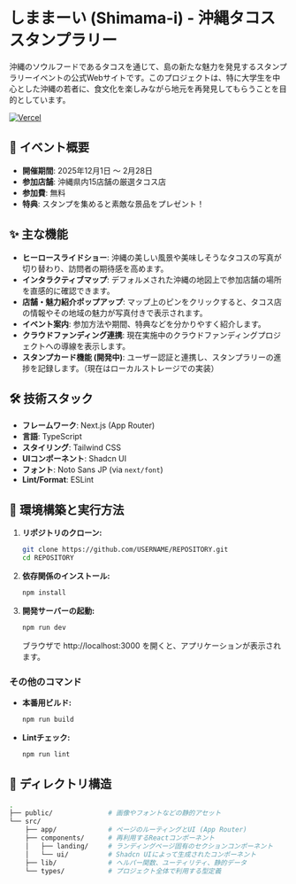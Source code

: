 # しままーい (Shimama-i) - 沖縄タコススタンプラリー

沖縄のソウルフードであるタコスを通じて、島の新たな魅力を発見するスタンプラリーイベントの公式Webサイトです。このプロジェクトは、特に大学生を中心とした沖縄の若者に、食文化を楽しみながら地元を再発見してもらうことを目的としています。

[![Vercel](https://vercel.com/button)](https://vercel.com/new/clone?repository-url=https%3A%2F%2Fgithub.com%2FUSERNAME%2FREPOSITORY)

## 🌺 イベント概要

- **開催期間**: 2025年12月1日 〜 2月28日
- **参加店舗**: 沖縄県内15店舗の厳選タコス店
- **参加費**: 無料
- **特典**: スタンプを集めると素敵な景品をプレゼント！

## ✨ 主な機能

- **ヒーロースライドショー**: 沖縄の美しい風景や美味しそうなタコスの写真が切り替わり、訪問者の期待感を高めます。
- **インタラクティブマップ**: デフォルメされた沖縄の地図上で参加店舗の場所を直感的に確認できます。
- **店舗・魅力紹介ポップアップ**: マップ上のピンをクリックすると、タコス店の情報やその地域の魅力が写真付きで表示されます。
- **イベント案内**: 参加方法や期間、特典などを分かりやすく紹介します。
- **クラウドファンディング連携**: 現在実施中のクラウドファンディングプロジェクトへの導線を表示します。
- **スタンプカード機能 (開発中)**: ユーザー認証と連携し、スタンプラリーの進捗を記録します。（現在はローカルストレージでの実装）

## 🛠️ 技術スタック

- **フレームワーク**: Next.js (App Router)
- **言語**: TypeScript
- **スタイリング**: Tailwind CSS
- **UIコンポーネント**: Shadcn UI
- **フォント**: Noto Sans JP (via `next/font`)
- **Lint/Format**: ESLint

## 🚀 環境構築と実行方法

1.  **リポジトリのクローン:**
    ```bash
    git clone https://github.com/USERNAME/REPOSITORY.git
    cd REPOSITORY
    ```

2.  **依存関係のインストール:**
    ```bash
    npm install
    ```

3.  **開発サーバーの起動:**
    ```bash
    npm run dev
    ```

    ブラウザで http://localhost:3000 を開くと、アプリケーションが表示されます。

### その他のコマンド

- **本番用ビルド:**
  ```bash
  npm run build
  ```
- **Lintチェック:**
  ```bash
  npm run lint
  ```

## 📂 ディレクトリ構造

```bash
.
├── public/              # 画像やフォントなどの静的アセット
└── src/
    ├── app/             # ページのルーティングとUI (App Router)
    ├── components/      # 再利用するReactコンポーネント
    │   ├── landing/     # ランディングページ固有のセクションコンポーネント
    │   └── ui/          # Shadcn UIによって生成されたコンポーネント
    ├── lib/             # ヘルパー関数、ユーティリティ、静的データ
    └── types/           # プロジェクト全体で利用する型定義
